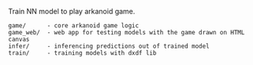 Train NN model to play arkanoid game.

```
game/      - core arkanoid game logic
game_web/  - web app for testing models with the game drawn on HTML canvas
infer/     - inferencing predictions out of trained model
train/     - training models with dxdf lib 
```